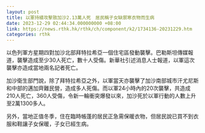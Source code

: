 ```yaml
---
layout: post
title: 以軍持續攻擊致加沙2.13萬人死　居民稱子女缺禦寒衣物而生病
date: 2023-12-29 02:44:34.000000000 +08:00
link: https://news.rthk.hk/rthk/ch/component/k2/1734136-20231229.htm
categories: rthk
---
```


以色列軍方星期四對加沙北部拜特拉希亞一個住宅區發動襲擊。巴勒斯坦傳媒報道，襲擊造成至少30人死亡，數十人受傷。新華社引述消息人士報道，以軍這次襲擊亦造成當地兩名記者死亡。

加沙衛生部門說，除了拜特拉希亞之外，以軍當天亦襲擊了加沙南部城市汗尤尼斯和中部的邁加齊難民營，造成多人死傷。而以軍24小時內的20次襲擊，共造成210人死亡，360人受傷，令新一輪衝突爆發以來，加沙死於以軍行動的人數上升至2萬1300多人。

另外，當地正值冬季，住在臨時帳蓬的居民正急需保暖衣物，但居民說已買不到衣服和鞋讓子女保暖，子女已經生病。
